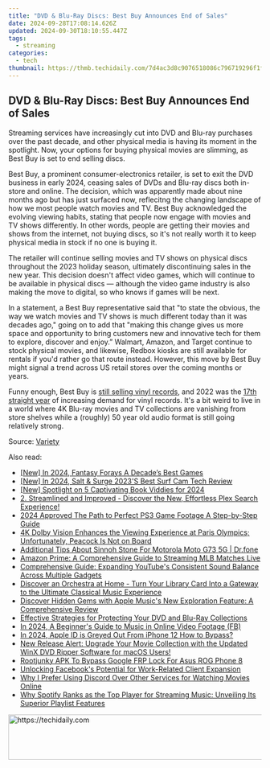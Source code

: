 ```yaml
---
title: "DVD & Blu-Ray Discs: Best Buy Announces End of Sales"
date: 2024-09-28T17:08:14.626Z
updated: 2024-09-30T18:10:55.447Z
tags:
  - streaming
categories:
  - tech
thumbnail: https://thmb.techidaily.com/7d4ac3d8c9076518086c796719296f1fe2886affc5c5baeeba9abc4d1be7fd83.jpg
---
```


## DVD & Blu-Ray Discs: Best Buy Announces End of Sales

Streaming services have increasingly cut into DVD and Blu-ray purchases over the past decade, and other physical media is having its moment in the spotlight. Now, your options for buying physical movies are slimming, as Best Buy is set to end selling discs.

 Best Buy, a prominent consumer-electronics retailer, is set to exit the DVD business in early 2024, ceasing sales of DVDs and Blu-ray discs both in-store and online. The decision, which was apparently made about nine months ago but has just surfaced now, reflecitng the changing landscape of how we most people watch movies and TV. Best Buy acknowledged the evolving viewing habits, stating that people now engage with movies and TV shows differently. In other words, people are getting their movies and shows from the internet, not buying discs, so it's not really worth it to keep physical media in stock if no one is buying it.

 The retailer will continue selling movies and TV shows on physical discs throughout the 2023 holiday season, ultimately discontinuing sales in the new year. This decision doesn't affect video games, which will continue to be available in physical discs — although the video game industry is also making the move to digital, so who knows if games will be next.

 In a statement, a Best Buy representative said that "to state the obvious, the way we watch movies and TV shows is much different today than it was decades ago," going on to add that "making this change gives us more space and opportunity to bring customers new and innovative tech for them to explore, discover and enjoy.” Walmart, Amazon, and Target continue to stock physical movies, and likewise, Redbox kiosks are still available for rentals if you'd rather go that route instead. However, this move by Best Buy might signal a trend across US retail stores over the coming months or years.

 Funny enough, Best Buy is [still selling vinyl records](https://shop-links.co/link/?exclusive=1&publisher_slug=itechdaily19598&url=https%3A%2F%2Fwww.bestbuy.com%2Fsite%2Fmusic%2Fvinyl-records%2Fpcmcat197800050048.c%3Fid%3Dpcmcat197800050048), and 2022 was the [17th straight year](https://www.billboard.com/pro/vinyl-album-sales-rise-growth-slowing/) of increasing demand for vinyl records. It's a bit weird to live in a world where 4K Blu-ray movies and TV collections are vanishing from store shelves while a (roughly) 50 year old audio format is still going relatively strong.

 Source: [Variety](https://variety.com/2023/digital/news/best-buy-ending-dvd-blu-ray-disc-sales-1235754919/)

<ins class="adsbygoogle"
     style="display:block"
     data-ad-format="autorelaxed"
     data-ad-client="ca-pub-7571918770474297"
     data-ad-slot="1223367746"></ins>

<ins class="adsbygoogle"
     style="display:block"
     data-ad-client="ca-pub-7571918770474297"
     data-ad-slot="8358498916"
     data-ad-format="auto"
     data-full-width-responsive="true"></ins>

<span class="atpl-alsoreadstyle">Also read:</span>
<div><ul>
<li><a href="https://screen-recording.techidaily.com/new-in-2024-fantasy-forays-a-decades-best-games/"><u>[New] In 2024, Fantasy Forays A Decade’s Best Games</u></a></li>
<li><a href="https://fox-blue.techidaily.com/new-in-2024-salt-and-surge-2023s-best-surf-cam-tech-review/"><u>[New] In 2024, Salt & Surge 2023'S Best Surf Cam Tech Review</u></a></li>
<li><a href="https://fox-friendly.techidaily.com/new-spotlight-on-5-captivating-book-viddies-for-2024/"><u>[New] Spotlight on 5 Captivating Book Viddies for 2024</u></a></li>
<li><a href="https://media-tips.techidaily.com/2-streamlined-and-improved-discover-the-new-effortless-plex-search-experience/"><u>2. Streamlined and Improved - Discover the New, Effortless Plex Search Experience!</u></a></li>
<li><a href="https://desktop-recording.techidaily.com/2024-approved-the-path-to-perfect-ps3-game-footage-a-step-by-step-guide/"><u>2024 Approved The Path to Perfect PS3 Game Footage A Step-by-Step Guide</u></a></li>
<li><a href="https://media-tips.techidaily.com/4k-dolby-vision-enhances-the-viewing-experience-at-paris-olympics-unfortunately-peacock-is-not-on-board/"><u>4K Dolby Vision Enhances the Viewing Experience at Paris Olympics; Unfortunately, Peacock Is Not on Board</u></a></li>
<li><a href="https://android-pokemon-go.techidaily.com/additional-tips-about-sinnoh-stone-for-motorola-moto-g73-5g-drfone-by-drfone-virtual-android/"><u>Additional Tips About Sinnoh Stone For Motorola Moto G73 5G | Dr.fone</u></a></li>
<li><a href="https://media-tips.techidaily.com/amazon-prime-a-comprehensive-guide-to-streaming-mlb-matches-live/"><u>Amazon Prime: A Comprehensive Guide to Streaming MLB Matches Live</u></a></li>
<li><a href="https://media-tips.techidaily.com/comprehensive-guide-expanding-youtubes-consistent-sound-balance-across-multiple-gadgets/"><u>Comprehensive Guide: Expanding YouTube's Consistent Sound Balance Across Multiple Gadgets</u></a></li>
<li><a href="https://media-tips.techidaily.com/discover-an-orchestra-at-home-turn-your-library-card-into-a-gateway-to-the-ultimate-classical-music-experience/"><u>Discover an Orchestra at Home - Turn Your Library Card Into a Gateway to the Ultimate Classical Music Experience</u></a></li>
<li><a href="https://media-tips.techidaily.com/discover-hidden-gems-with-apple-musics-new-exploration-feature-a-comprehensive-review/"><u>Discover Hidden Gems with Apple Music's New Exploration Feature: A Comprehensive Review</u></a></li>
<li><a href="https://media-tips.techidaily.com/effective-strategies-for-protecting-your-dvd-and-blu-ray-collections/"><u>Effective Strategies for Protecting Your DVD and Blu-Ray Collections</u></a></li>
<li><a href="https://facebook-clips.techidaily.com/in-2024-a-beginners-guide-to-music-in-online-video-footage-fb/"><u>In 2024, A Beginner's Guide to Music in Online Video Footage (FB)</u></a></li>
<li><a href="https://apple-account.techidaily.com/in-2024-apple-id-is-greyed-out-from-iphone-12-how-to-bypass-by-drfone-ios/"><u>In 2024, Apple ID is Greyed Out From iPhone 12 How to Bypass?</u></a></li>
<li><a href="https://eaxpv-info.techidaily.com/new-release-alert-upgrade-your-movie-collection-with-the-updated-winx-dvd-ripper-software-for-macos-users/"><u>New Release Alert: Upgrade Your Movie Collection with the Updated WinX DVD Ripper Software for macOS Users!</u></a></li>
<li><a href="https://android-unlock.techidaily.com/rootjunky-apk-to-bypass-google-frp-lock-for-asus-rog-phone-8-by-drfone-android/"><u>Rootjunky APK To Bypass Google FRP Lock For Asus ROG Phone 8</u></a></li>
<li><a href="https://facebook.techidaily.com/unlocking-facebooks-potential-for-work-related-client-expansion/"><u>Unlocking Facebook's Potential for Work-Related Client Expansion</u></a></li>
<li><a href="https://media-tips.techidaily.com/why-i-prefer-using-discord-over-other-services-for-watching-movies-online/"><u>Why I Prefer Using Discord Over Other Services for Watching Movies Online</u></a></li>
<li><a href="https://media-tips.techidaily.com/why-spotify-ranks-as-the-top-player-for-streaming-music-unveiling-its-superior-playlist-features/"><u>Why Spotify Ranks as the Top Player for Streaming Music: Unveiling Its Superior Playlist Features</u></a></li>
</ul></div>

<!-- affiliate ads begin -->
<a href="https://appsumo.8odi.net/c/5597632/2151883/7443" target="_top" id="2151883">
  <img src="//a.impactradius-go.com/display-ad/7443-2151883" border="0" alt="https://techidaily.com" width="728" height="90"/>
</a>
<img height="0" width="0" src="https://appsumo.8odi.net/i/5597632/2151883/7443" style="position:absolute;visibility:hidden;" border="0" />
<!-- affiliate ads end -->

